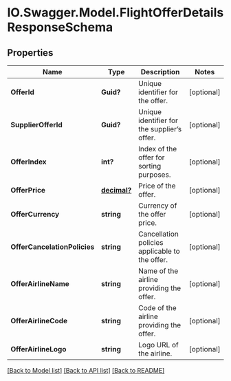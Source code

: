 # IO.Swagger.Model.FlightOfferDetailsResponseSchema
## Properties

Name | Type | Description | Notes
------------ | ------------- | ------------- | -------------
**OfferId** | **Guid?** | Unique identifier for the offer. | [optional] 
**SupplierOfferId** | **Guid?** | Unique identifier for the supplier’s offer. | [optional] 
**OfferIndex** | **int?** | Index of the offer for sorting purposes. | [optional] 
**OfferPrice** | [**decimal?**](BigDecimal.md) | Price of the offer. | [optional] 
**OfferCurrency** | **string** | Currency of the offer price. | [optional] 
**OfferCancelationPolicies** | **string** | Cancellation policies applicable to the offer. | [optional] 
**OfferAirlineName** | **string** | Name of the airline providing the offer. | [optional] 
**OfferAirlineCode** | **string** | Code of the airline providing the offer. | [optional] 
**OfferAirlineLogo** | **string** | Logo URL of the airline. | [optional] 

[[Back to Model list]](../README.md#documentation-for-models) [[Back to API list]](../README.md#documentation-for-api-endpoints) [[Back to README]](../README.md)

